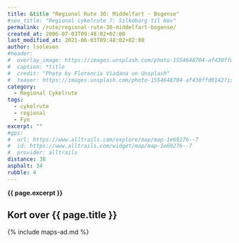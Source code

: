 ```yaml
---
title: &title "Regional Rute 30: Middelfart - Bogense"
#seo_title: "Regional cykelrute 7: Silkeborg til Hov"
permalink: /rute/regional-rute-30-middelfart-bogense/
created_at: 2006-07-03T09:48:02+02:00
last_modified_at: 2021-06-03T09:48:02+02:00
author: lsolesen
#header:
#  overlay_image: https://images.unsplash.com/photo-1554648704-af430ffd0142?ixlib=rb-1.2.1&ixid=eyJhcHBfaWQiOjEyMDd9&auto=format&fit=crop&h=600&w=1200&q=10
#  caption: *title
#  credit: "Photo by Florencia Viadana on Unsplash"
#  teaser: https://images.unsplash.com/photo-1554648704-af430ffd0142?ixlib=rb-1.2.1&ixid=eyJhcHBfaWQiOjEyMDd9&auto=format&fit=crop&h=300&w=400&q=10
category:
  - Regional Cykelrute
tags:
  - cykelrute
  - regional
  - Fyn
excerpt: ""
#gps:
#  url: https://www.alltrails.com/explore/map/map-1e69276--7
#  id: https://www.alltrails.com/widget/map/map-1e69276--7
#  provider: alltrails
distance: 38
asphalt: 34
rubble: 4
---
```


**{{ page.excerpt }}**

## Kort over {{ page.title }}

{% include maps-ad.md %}
